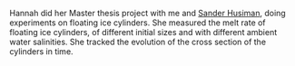 Hannah did her Master thesis project with me and <a href="https://www.shuisman.com/">Sander Husiman</a>, doing experiments on floating ice cylinders. She measured the melt rate of floating ice cylinders, of different initial sizes and with different ambient water salinities. She tracked the evolution of the cross section of the cylinders in time. 